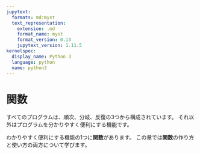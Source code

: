 ```yaml
---
jupytext:
  formats: md:myst
  text_representation:
    extension: .md
    format_name: myst
    format_version: 0.13
    jupytext_version: 1.11.5
kernelspec:
  display_name: Python 3
  language: python
  name: python3
---
```

関数
====

すべてのプログラムは、順次、分岐、反復の3つから構成されています。
それ以外はプログラムを分かりやすく便利にする機能です。

わかりやすく便利にする機能の1つに**関数**があります。
この章では**関数**の作り方と使い方の両方について学びます。